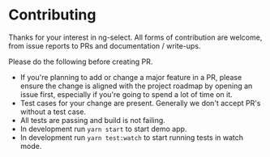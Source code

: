 # Contributing

Thanks for your interest in ng-select. All forms of contribution are
welcome, from issue reports to PRs and documentation / write-ups.


Please do the following before creating PR.
* If you're planning to add or change a major feature in a PR, please ensure the change is aligned with the project roadmap by opening an issue first, especially if you're going to spend a lot of time on it.
* Test cases for your change are present. Generally we don't accept PR's without a test case.
* All tests are passing and build is not failing.
* In development run `yarn start` to start demo app.
* In development run `yarn test:watch` to start running tests in watch mode.
